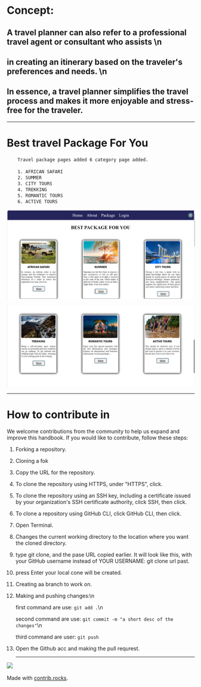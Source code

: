 # Concept:

##  A travel planner can also refer to a professional travel agent or consultant who assists \n
## in creating an itinerary based on the traveler's preferences and needs. \n
## In essence, a travel planner simplifies the travel process and makes it more enjoyable and stress-free for the traveler.


---
# Best travel Package For You
        Travel package pages added 6 category page added.

        1. AFRICAN SAFARI
        2. SUMMER
        3. CITY TOURS
        4. TREKKING
        5. ROMANTIC TOURS
        6. ACTIVE TOURS

   ![Screenshot](./image/pack1.png)


![Screenshot](./image/pack2.png)


---
# How to contribute in 

 We welcome contributions from the community to help us expand and improve this handbook. If you would like to contribute, follow these steps:


1. Forking a repository.
2. Cloning a fok
3. Copy the URL for the repository.

4. To clone the repository using HTTPS, under       "HTTPS", click.

5. To clone the repository using an SSH key, including a certificate issued by your organization's SSH certificate authority, click SSH, then click.

6. To clone a repository using GitHub CLI, click GitHub CLI, then click.


7. Open Terminal.
8. Changes the current working directory to the location where you want the cloned directory.
9. type git clone, and the pase URL copied earlier. It will look like this, with your GitHub username instead of YOUR USERNAME:
   git clone url past.
10. press Enter your local cone will be created.
11. Creating aa branch to work on.
12. Making and pushing changes:\n

    first command are use: `git add .`\n

    second command are use: `git commit -m "a short desc of the changes"`\n

    third command are user: `git push`

13. Open the Github acc and making the pull requrest.


    ---



<a href="https://github.com/anjali0828/my-first-repo/graphs/contributors">
  <img src="https://contrib.rocks/image?repo=anjali0828/my-first-repo" />
</a>

Made with [contrib.rocks](https://contrib.rocks).


